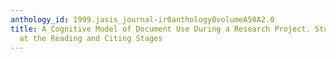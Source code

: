 ```yaml
---
anthology_id: 1999.jasis_journal-ir0anthology0volumeA50A2.0
title: A Cognitive Model of Document Use During a Research Project. Study II. Decisions
  at the Reading and Citing Stages
---
```

